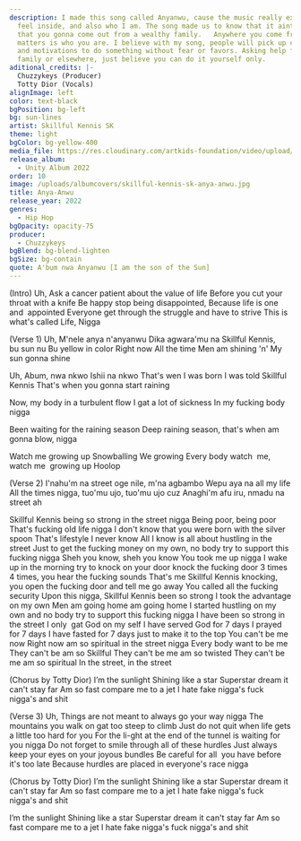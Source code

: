```yaml
---
description: I made this song called Anyanwu, cause the music really expresses how I
  feel inside, and also who I am. The song made us to know that it aint a must
  that you gonna come out from a wealthy family.   Anywhere you come from, what
  matters is who you are. I believe with my song, people will pick up courage
  and motivations to do something without fear or favors. Asking help from
  family or elsewhere, just believe you can do it yourself only.
aditional_credits: |-
  Chuzzykeys (Producer)
  Totty Dior (Vocals)
alignImage: left
color: text-black
bgPosition: bg-left
bg: sun-lines
artist: Skillful Kennis SK
theme: light
bgColor: bg-yellow-400
media_file: https://res.cloudinary.com/artkids-foundation/video/upload/v1665779485/10._Skillful_Kennis_SK_-_Anya-Anwu_b1a5d2.mp3
release_album:
  - Unity Album 2022
order: 10
image: /uploads/albumcovers/skillful-kennis-sk-anya-anwu.jpg
title: Anya-Anwu
release_year: 2022
genres:
  - Hip Hop
bgOpacity: opacity-75
producer:
  - Chuzzykeys
bgBlend: bg-blend-lighten
bgSize: bg-contain
quote: A'bum nwa Anyanwu [I am the son of the Sun]
---
```

(Intro)
Uh, Ask a cancer patient about the value of life
Before you cut your throat with a knife
Be happy stop being disappointed, Because life is one and  appointed Everyone get through the struggle and have to strive
This is what's called Life, Nigga

(Verse 1)
Uh, M'nele anya n'anyanwu
Dika agwara'mu na
Skillful Kennis, bu sun nu
Bu yellow in color
Right now
All the time
Men am shining 'n'
My sun gonna shine

Uh, Abum, nwa nkwo
Ishii na nkwo
That's wen I was born
I was told Skillful Kennis
That's when you gonna start raining

Now, my body in a turbulent flow
I gat a lot of sickness
In my fucking body nigga

Been waiting for the raining season
Deep raining season, that's when am gonna blow, nigga

Watch me growing up
Snowballing
We growing
Every body watch  me, watch me  growing up
Hoolop

(Verse 2)
I'nahu'm na street oge nile, m'na agbambo
Wepu aya na all my life
All the times nigga, tuo'mu ujo, tuo'mu ujo cuz
Anaghi'm afu iru, nmadu na street ah

Skillful Kennis being so strong in the street nigga
Being poor, being poor
That's fucking old life nigga
I don't know that
you were born with the silver spoon
That's lifestyle I never know
All I know is all about hustling in the street
Just to get the fucking money on my own, no body try to support this fucking nigga
Sheh you know, sheh you know
You took me up nigga
I wake up in the morning try to knock on your door
knock the fucking door
3 times 4 times, you hear the fucking sounds
That's me Skillful Kennis knocking, you open the fucking door and tell me go away
You called all the fucking security Upon this nigga,
Skillful Kennis been so strong
I took the advantage on my own
Men am going home am going home
I started hustling on my own and no body try to support this fucking nigga
I have been so strong in the street
I only  gat God on my self
I have served God for 7 days
I prayed for 7 days
I have fasted for 7 days just to make it to the top
You can't be me now
Right now am so spiritual in the street nigga
Every body want to be me
They can't be am so Skillful
They can't be me am so twisted
They can't be me am so spiritual
In the street, in the street

(Chorus by Totty Dior)
I’m the sunlight
Shining like a star
Superstar dream it can't stay far
Am so fast compare me to a jet
I hate fake nigga's fuck nigga's and shit

(Verse 3)
Uh, Things are not meant to always go your way nigga
The mountains you walk on gat too steep to climb
Just do not quit when life gets a little too hard for you
For the li-ght at the end of the tunnel is waiting for you nigga
Do not forget to smile through all of these hurdles
Just always keep your eyes on your joyous bundles
Be careful for all  you have before it's too late
Because hurdles are placed in everyone's race nigga

(Chorus by Totty Dior)
I’m the sunlight
Shining like a star
Superstar dream it can't stay far
Am so fast compare me to a jet
I hate fake nigga's fuck nigga's and shit

I’m the sunlight
Shining like a star
Superstar dream it can't stay far
Am so fast compare me to a jet
I hate fake nigga's fuck nigga's and shit